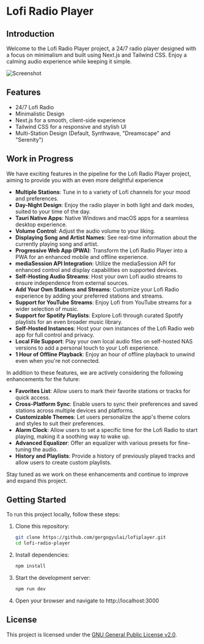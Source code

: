 # Lofi Radio Player

## Introduction

Welcome to the Lofi Radio Player project, a 24/7 radio player designed with a focus on minimalism and built using Next.js and Tailwind CSS. Enjoy a calming audio experience while keeping it simple.

![Screenshot](/docs/screenshot.png)

## Features

- 24/7 Lofi Radio
- Minimalistic Design
- Next.js for a smooth, client-side experience
- Tailwind CSS for a responsive and stylish UI
- Multi-Station Design (Default, Synthwave, "Dreamscape" and "Serenity")

## Work in Progress

We have exciting features in the pipeline for the Lofi Radio Player project, aiming to provide you with an even more delightful experience

- **Multiple Stations**: Tune in to a variety of Lofi channels for your mood and preferences.
- **Day-Night Design**: Enjoy the radio player in both light and dark modes, suited to your time of the day.
- **Tauri Native Apps**: Native Windows and macOS apps for a seamless desktop experience.
- **Volume Control**: Adjust the audio volume to your liking.
- **Displaying Song and Artist Names**: See real-time information about the currently playing song and artist.
- **Progressive Web App (PWA)**: Transform the Lofi Radio Player into a PWA for an enhanced mobile and offline experience.
- **mediaSession API Integration**: Utilize the mediaSession API for enhanced control and display capabilities on supported devices.
- **Self-Hosting Audio Streams**: Host your own Lofi audio streams to ensure independence from external sources.
- **Add Your Own Stations and Streams**: Customize your Lofi Radio experience by adding your preferred stations and streams.
- **Support for YouTube Streams**: Enjoy Lofi from YouTube streams for a wider selection of music.
- **Support for Spotify Playlists**: Explore Lofi through curated Spotify playlists for an even broader music library.
- **Self-Hosted Instances**: Host your own instances of the Lofi Radio web app for full control and privacy.
- **Local File Support**: Play your own local audio files on self-hosted NAS versions to add a personal touch to your Lofi experience.
- **1 Hour of Offline Playback**: Enjoy an hour of offline playback to unwind even when you're not connected.

In addition to these features, we are actively considering the following enhancements for the future:

- **Favorites List**: Allow users to mark their favorite stations or tracks for quick access.
- **Cross-Platform Sync**: Enable users to sync their preferences and saved stations across multiple devices and platforms.
- **Customizable Themes**: Let users personalize the app's theme colors and styles to suit their preferences.
- **Alarm Clock**: Allow users to set a specific time for the Lofi Radio to start playing, making it a soothing way to wake up.
- **Advanced Equalizer**: Offer an equalizer with various presets for fine-tuning the audio.
- **History and Playlists**: Provide a history of previously played tracks and allow users to create custom playlists.

Stay tuned as we work on these enhancements and continue to improve and expand this project.

## Getting Started

To run this project locally, follow these steps:

1. Clone this repository:

   ```bash
   git clone https://github.com/gergogyulai/lofiplayer.git
   cd lofi-radio-player
2. Install dependencies:

   ```bash
   npm install
3. Start the development server:

   ```bash
   npm run dev
   
4. Open your browser and navigate to http://localhost:3000

## License

This project is licensed under the [GNU General Public License v2.0](LICENSE).
